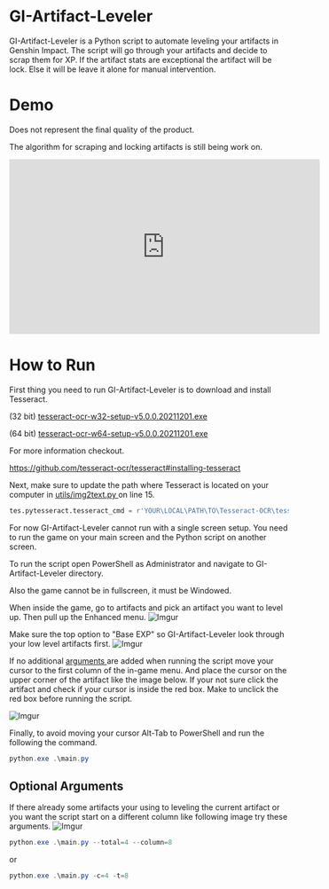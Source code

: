 # GI-Artifact-Leveler
GI-Artifact-Leveler is a Python script to automate leveling your artifacts in Genshin Impact.
The script will go through your artifacts and decide to scrap them for XP. If the artifact stats
are exceptional the artifact will be lock. Else it will be leave it alone for manual intervention.
# Demo
Does not represent the final quality of the product.

The algorithm for scraping and locking artifacts is still being work on.
<iframe width="560" height="315" src="https://www.youtube.com/embed/BNTzZlS-Ld8" title="YouTube video player" frameborder="0" allow="accelerometer; autoplay; clipboard-write; encrypted-media; gyroscope; picture-in-picture" allowfullscreen></iframe>

# How to Run
First thing you need to run GI-Artifact-Leveler is to download and install Tesseract.

(32 bit) [tesseract-ocr-w32-setup-v5.0.0.20211201.exe](https://digi.bib.uni-mannheim.de/tesseract/tesseract-ocr-w32-setup-v5.0.0.20211201.exe)

(64 bit) [tesseract-ocr-w64-setup-v5.0.0.20211201.exe](https://digi.bib.uni-mannheim.de/tesseract/tesseract-ocr-w64-setup-v5.0.0.20211201.exe)

For more information checkout.

https://github.com/tesseract-ocr/tesseract#installing-tesseract

Next, make sure to update the path where Tesseract is located on your computer in
[ utils/img2text.py ]( https://github.com/Dosx001/GI-Artifact-Leveler/blob/main/utils/img2text.py#L15 )
on line 15.
```python
tes.pytesseract.tesseract_cmd = r'YOUR\LOCAL\PATH\TO\Tesseract-OCR\tesseract.exe'
```

For now GI-Artifact-Leveler cannot run with a single screen setup. You need to run the game on your
main screen and the Python script on another screen.

To run the script open PowerShell as Administrator and navigate to GI-Artifact-Leveler directory.

Also the game cannot be in fullscreen, it must be Windowed.

When inside the game, go to artifacts and pick an artifact you want to level up.
Then pull up the Enhanced menu.
![Imgur](https://i.imgur.com/WgCC3as.png)

Make sure the top option to "Base EXP" so GI-Artifact-Leveler look through your low level artifacts
first.
![Imgur](https://i.imgur.com/Tcufg0t.png)

If no additional [ arguments ](#optional-arguments) are added when running the script move your
cursor to the first column of the in-game menu. And place the cursor on the upper corner of the
artifact like the image below. If your not sure click the artifact and check if your cursor is
inside the red box. Make to unclick the red box before running the script.

![Imgur](https://i.imgur.com/McsBqVm.png)

Finally, to avoid moving your cursor Alt-Tab to PowerShell and run the following the command.

```powershell
python.exe .\main.py
```

## Optional Arguments
If there already some artifacts your using to leveling the current artifact or you want the
script start on a different column like following image try these arguments.
![Imgur](https://i.imgur.com/IDltpNL.png)

```powershell
python.exe .\main.py --total=4 --column=8
```
or
```powershell
python.exe .\main.py -c=4 -t=8
```
